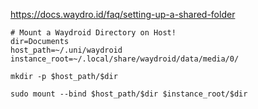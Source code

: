 https://docs.waydro.id/faq/setting-up-a-shared-folder

```
# Mount a Waydroid Directory on Host!
dir=Documents
host_path=~/.uni/waydroid
instance_root=~/.local/share/waydroid/data/media/0/

mkdir -p $host_path/$dir

sudo mount --bind $host_path/$dir $instance_root/$dir
```
